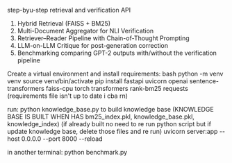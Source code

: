 step-byu-step retrieval and verification API

1. Hybrid Retrieval (FAISS + BM25)  
2. Multi-Document Aggregator for NLI Verification  
3. Retriever–Reader Pipeline with Chain-of-Thought Prompting  
4. LLM-on-LLM Critique for post-generation correction  
5. Benchmarking comparing GPT-2 outputs with/without the verification pipeline

Create a virtual environment and install requirements:
bash
python -m venv venv
source venv/bin/activate
pip install fastapi uvicorn openai sentence-transformers faiss-cpu torch transformers rank-bm25 requests
(requirements file isn't up to date i cba rn)

run: 
python knowledge_base.py to build knowledge base 
(KNOWLEDGE BASE IS BUILT WHEN HAS bm25_index.pkl, knowledge_base.pkl, knowledge_index)
(if already built no need to re run python script but if update knowledge base, delete those files and re run)
uvicorn server:app --host 0.0.0.0 --port 8000 --reload

in another terminal:
python benchmark.py
